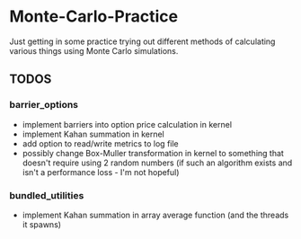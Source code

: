 # Monte-Carlo-Practice
Just getting in some practice trying out different methods of calculating various things using Monte Carlo simulations.

## TODOS

### barrier_options
- implement barriers into option price calculation in kernel
- implement Kahan summation in kernel
- add option to read/write metrics to log file
- possibly change Box-Muller transformation in kernel to something that doesn't require using 2 random numbers (if such an algorithm exists and isn't a performance loss - I'm not hopeful)

### bundled_utilities
- implement Kahan summation in array average function (and the threads it spawns)
